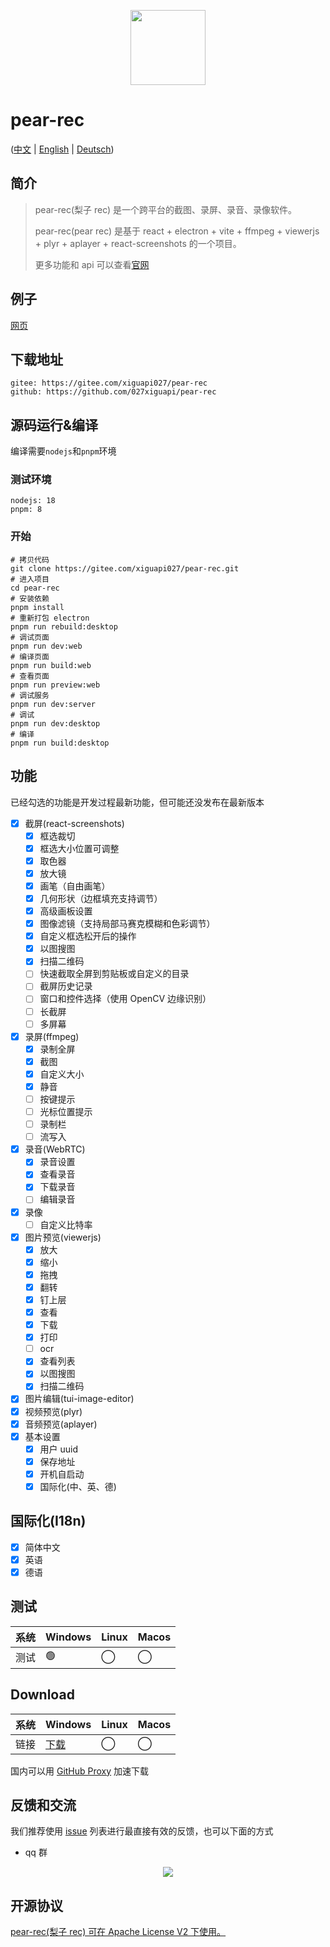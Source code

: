 <p align="center">
  <img src="https://027xiguapi.github.io/pear-rec/logo.png"  height="120"  />
</p>

# pear-rec

([中文](README.zh-CN.md) | [English](README.md) | [Deutsch](README.de-DE.md))

## 简介

> pear-rec(梨子 rec) 是一个跨平台的截图、录屏、录音、录像软件。
>
> pear-rec(pear rec) 是基于 react + electron + vite + ffmpeg + viewerjs + plyr + aplayer + react-screenshots 的一个项目。
>
> 更多功能和 api 可以查看[官网](https://027xiguapi.github.io/pear-rec)

## 例子

[网页](https://pear-rec-xiguapi.vercel.app/)

## 下载地址

```
gitee: https://gitee.com/xiguapi027/pear-rec
github: https://github.com/027xiguapi/pear-rec
```

## 源码运行&编译

编译需要`nodejs`和`pnpm`环境

### 测试环境

```
nodejs: 18
pnpm: 8
```

### 开始

```shell
# 拷贝代码
git clone https://gitee.com/xiguapi027/pear-rec.git
# 进入项目
cd pear-rec
# 安装依赖
pnpm install
# 重新打包 electron
pnpm run rebuild:desktop
# 调试页面
pnpm run dev:web
# 编译页面
pnpm run build:web
# 查看页面
pnpm run preview:web
# 调试服务
pnpm run dev:server
# 调试
pnpm run dev:desktop
# 编译
pnpm run build:desktop
```

## 功能

已经勾选的功能是开发过程最新功能，但可能还没发布在最新版本

- [x] 截屏(react-screenshots)
  - [x] 框选裁切
  - [x] 框选大小位置可调整
  - [x] 取色器
  - [x] 放大镜
  - [x] 画笔（自由画笔）
  - [x] 几何形状（边框填充支持调节）
  - [x] 高级画板设置
  - [x] 图像滤镜（支持局部马赛克模糊和色彩调节）
  - [x] 自定义框选松开后的操作
  - [x] 以图搜图
  - [x] 扫描二维码
  - [ ] 快速截取全屏到剪贴板或自定义的目录
  - [ ] 截屏历史记录
  - [ ] 窗口和控件选择（使用 OpenCV 边缘识别）
  - [ ] 长截屏
  - [ ] 多屏幕
- [x] 录屏(ffmpeg)
  - [x] 录制全屏
  - [x] 截图
  - [x] 自定义大小
  - [x] 静音
  - [ ] 按键提示
  - [ ] 光标位置提示
  - [ ] 录制栏
  - [ ] 流写入
- [x] 录音(WebRTC)
  - [x] 录音设置
  - [x] 查看录音
  - [x] 下载录音
  - [ ] 编辑录音
- [x] 录像
  - [ ] 自定义比特率
- [x] 图片预览(viewerjs)
  - [x] 放大
  - [x] 缩小
  - [x] 拖拽
  - [x] 翻转
  - [x] 钉上层
  - [x] 查看
  - [x] 下载
  - [x] 打印
  - [ ] ocr
  - [x] 查看列表
  - [x] 以图搜图
  - [x] 扫描二维码
- [x] 图片编辑(tui-image-editor)
- [x] 视频预览(plyr)
- [x] 音频预览(aplayer)
- [x] 基本设置
  - [x] 用户 uuid
  - [x] 保存地址
  - [x] 开机自启动
  - [x] 国际化(中、英、德)

## 国际化(I18n)

- [x] 简体中文
- [x] 英语
- [x] 德语

## 测试

| 系统 | Windows | Linux | Macos |
| ---- | ------- | ----- | ----- |
| 测试 | 🟢      | ◯     | ◯     |

## Download

| 系统 | Windows                                                                                               | Linux | Macos |
| ---- | ----------------------------------------------------------------------------------------------------- | ----- | ----- |
| 链接 | [下载](https://github.com/027xiguapi/pear-rec/releases/download/1.0.0-alpha/pear-rec_1.0.0-alpha.exe) | ◯     | ◯     |

国内可以用 [GitHub Proxy](https://ghproxy.com/) 加速下载

## 反馈和交流

我们推荐使用 [issue](https://github.com/027xiguapi/pear-rec/issues) 列表进行最直接有效的反馈，也可以下面的方式

- qq 群

<p align="center">
  <img src="https://027xiguapi.github.io/pear-rec/imgs/pear-rec_qq_qrcode.png" />
</p>

## 开源协议

[pear-rec(梨子 rec) 可在 Apache License V2 下使用。](LICENSE)
